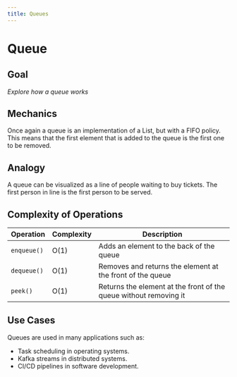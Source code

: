 ```yaml
---
title: Queues
---
```


# Queue

## Goal

*Explore how a queue works*

## Mechanics

Once again a queue is an implementation of a List, but with a FIFO policy. This means that the first element that is added to the queue is the first one to be removed.

## Analogy

A queue can be visualized as a line of people waiting to buy tickets. The first person in line is the first person to be served.

## Complexity of Operations

| Operation | Complexity | Description |
|-----------|------------|-------------|
| `enqueue()` | O(1) | Adds an element to the back of the queue |
| `dequeue()` | O(1) | Removes and returns the element at the front of the queue |
| `peek()` | O(1) | Returns the element at the front of the queue without removing it |

## Use Cases

Queues are used in many applications such as:
- Task scheduling in operating systems.
- Kafka streams in distributed systems.
- CI/CD pipelines in software development.